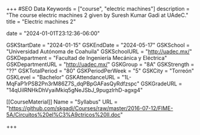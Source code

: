 +++
#SEO Data
Keywords = ["course", "electric machines"]
description = "The course electric machines 2 given by Suresh Kumar Gadi at UAdeC."
title = "Electric machines 2"

date = "2024-01-01T23:12:36-06:00"

GSKStartDate = "2024-01-15"
GSKEndDate = "2024-05-17"
GSKSchool = "Universidad Autónoma de Coahuila"
GSKSchoolURL = "http://uadec.mx/"
GSKDepartment = "Facultad de Ingeniería Mecánica y Eléctrica"
GSKDepartmentURL = "http://uadec.mx/"
GSKGroup = "8A"
GSKStrength = "??"
GSKTotalPeriod = "80"
GSKPeriodPerWeek = "5"
GSKCity = "Torreón"
GSKLevel = "Bachelor"
GSKAttendanceURL = "1L-MqFaP1rPSB2Pn3rM86Z7S_dqPBpGAFasQyRdfzspc"
GSKGradeURL = "14qUilRNHkDhVyaiMkiq5gNeJSbJ_9pugzlrhD-agxg4"

[[CourseMaterial]]
    Name = "Syllabus"
    URL = "https://github.com/skgadi/Courses/raw/master/2016-07-12/FIME-5A/Circuitos%20el%C3%A9ctricos%20II.doc"
	
+++